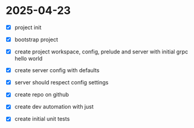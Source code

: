 # 2025-04-23

- [x] project init
- [x] bootstrap project
- [x] create project workspace, config, prelude and server with initial grpc hello world
- [x] create server config with defaults
- [x] server should respect config settings
- [x] create repo on github
- [x] create dev automation with just
- [x] create initial unit tests

